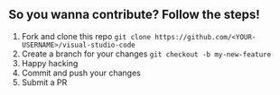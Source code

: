 ## So you wanna contribute? Follow the steps!

1. Fork and clone this repo `git clone https://github.com/<YOUR-USERNAME>/visual-studio-code`
2. Create a branch for your changes `git checkout -b my-new-feature`
3. Happy hacking
4. Commit and push your changes
5. Submit a PR
